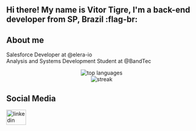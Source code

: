 <h2 align="left">Hi there! My name is Vitor Tigre, I'm a back-end developer from SP, Brazil :flag-br:</h2>

<h2 align="left">About me</h2>

<p align="left">Salesforce Developer at @elera-io<br>Analysis and Systems Development Student at @BandTec</p>

<div align="center">
  <img alt="top languages" src="https://github-readme-stats.vercel.app/api/top-langs/?username=Vitor-Tigre&theme=darcula&show_icons=true&hide_border=true&layout=compact"/>
  <br>
  <img alt="streak" src="https://github-readme-streak-stats.herokuapp.com/?user=Vitor-Tigre&theme=darcula&hide_border=true"/>
</div>

<h2 align="left">Social Media</h2>

<div align="left">
  <a href="https://www.linkedin.com/in/vitor-tigre" target="_blank">
    <img src="https://raw.githubusercontent.com/maurodesouza/profile-readme-generator/master/src/assets/icons/social/linkedin/default.svg" width="52" height="40" alt="linkedin logo"  />
  </a>
</div>
